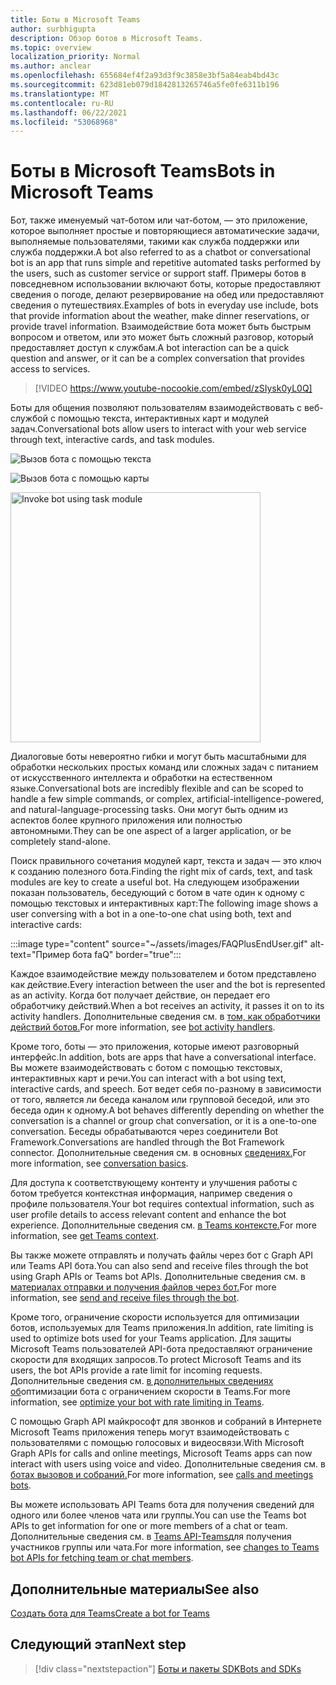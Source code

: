 ```yaml
---
title: Боты в Microsoft Teams
author: surbhigupta
description: Обзор ботов в Microsoft Teams.
ms.topic: overview
localization_priority: Normal
ms.author: anclear
ms.openlocfilehash: 655684ef4f2a93d3f9c3858e3bf5a84eab4bd43c
ms.sourcegitcommit: 623d81eb079d1842813265746a5fe0fe6311b196
ms.translationtype: MT
ms.contentlocale: ru-RU
ms.lasthandoff: 06/22/2021
ms.locfileid: "53068968"
---
```

# <a name="bots-in-microsoft-teams"></a><span data-ttu-id="65fe4-103">Боты в Microsoft Teams</span><span class="sxs-lookup"><span data-stu-id="65fe4-103">Bots in Microsoft Teams</span></span>

<span data-ttu-id="65fe4-104">Бот, также именуемый чат-ботом или чат-ботом, — это приложение, которое выполняет простые и повторяющиеся автоматические задачи, выполняемые пользователями, такими как служба поддержки или служба поддержки.</span><span class="sxs-lookup"><span data-stu-id="65fe4-104">A bot also referred to as a chatbot or conversational bot is an app that runs simple and repetitive automated tasks performed by the users, such as customer service or support staff.</span></span> <span data-ttu-id="65fe4-105">Примеры ботов в повседневном использовании включают боты, которые предоставляют сведения о погоде, делают резервирование на обед или предоставляют сведения о путешествиях.</span><span class="sxs-lookup"><span data-stu-id="65fe4-105">Examples of bots in everyday use include, bots that provide information about the weather, make dinner reservations, or provide travel information.</span></span> <span data-ttu-id="65fe4-106">Взаимодействие бота может быть быстрым вопросом и ответом, или это может быть сложный разговор, который предоставляет доступ к службам.</span><span class="sxs-lookup"><span data-stu-id="65fe4-106">A bot interaction can be a quick question and answer, or it can be a complex conversation that provides access to services.</span></span>

> [!VIDEO https://www.youtube-nocookie.com/embed/zSIysk0yL0Q]

<span data-ttu-id="65fe4-107">Боты для общения позволяют пользователям взаимодействовать с веб-службой с помощью текста, интерактивных карт и модулей задач.</span><span class="sxs-lookup"><span data-stu-id="65fe4-107">Conversational bots allow users to interact with your web service through text, interactive cards, and task modules.</span></span>

![Вызов бота с помощью текста](~/assets/images/invokebotwithtext.png)

![Вызов бота с помощью карты](~/assets/images/invokebotwithcard.png)

<img src="~/assets/images/task-module-example.png" alt="Invoke bot using task module" width="400"/>

<span data-ttu-id="65fe4-110">Диалоговые боты невероятно гибки и могут быть масштабными для обработки нескольких простых команд или сложных задач с питанием от искусственного интеллекта и обработки на естественном языке.</span><span class="sxs-lookup"><span data-stu-id="65fe4-110">Conversational bots are incredibly flexible and can be scoped to handle a few simple commands, or complex, artificial-intelligence-powered, and natural-language-processing tasks.</span></span> <span data-ttu-id="65fe4-111">Они могут быть одним из аспектов более крупного приложения или полностью автономными.</span><span class="sxs-lookup"><span data-stu-id="65fe4-111">They can be one aspect of a larger application, or be completely stand-alone.</span></span>

<span data-ttu-id="65fe4-112">Поиск правильного сочетания модулей карт, текста и задач — это ключ к созданию полезного бота.</span><span class="sxs-lookup"><span data-stu-id="65fe4-112">Finding the right mix of cards, text, and task modules are key to create a useful bot.</span></span> <span data-ttu-id="65fe4-113">На следующем изображении показан пользователь, беседующий с ботом в чате один к одному с помощью текстовых и интерактивных карт:</span><span class="sxs-lookup"><span data-stu-id="65fe4-113">The following image shows a user conversing with a bot in a one-to-one chat using both, text and interactive cards:</span></span>

:::image type="content" source="~/assets/images/FAQPlusEndUser.gif" alt-text="Пример бота faQ" border="true":::

<span data-ttu-id="65fe4-115">Каждое взаимодействие между пользователем и ботом представлено как действие.</span><span class="sxs-lookup"><span data-stu-id="65fe4-115">Every interaction between the user and the bot is represented as an activity.</span></span> <span data-ttu-id="65fe4-116">Когда бот получает действие, он передает его обработчику действий.</span><span class="sxs-lookup"><span data-stu-id="65fe4-116">When a bot receives an activity, it passes it on to its activity handlers.</span></span> <span data-ttu-id="65fe4-117">Дополнительные сведения см. в [том, как обработчики действий ботов.](~/bots/bot-basics.md)</span><span class="sxs-lookup"><span data-stu-id="65fe4-117">For more information, see [bot activity handlers](~/bots/bot-basics.md).</span></span> 

<span data-ttu-id="65fe4-118">Кроме того, боты — это приложения, которые имеют разговорный интерфейс.</span><span class="sxs-lookup"><span data-stu-id="65fe4-118">In addition, bots are apps that have a conversational interface.</span></span> <span data-ttu-id="65fe4-119">Вы можете взаимодействовать с ботом с помощью текстовых, интерактивных карт и речи.</span><span class="sxs-lookup"><span data-stu-id="65fe4-119">You can interact with a bot using text, interactive cards, and speech.</span></span> <span data-ttu-id="65fe4-120">Бот ведет себя по-разному в зависимости от того, является ли беседа каналом или групповой беседой, или это беседа один к одному.</span><span class="sxs-lookup"><span data-stu-id="65fe4-120">A bot behaves differently depending on whether the conversation is a channel or group chat conversation, or it is a one-to-one conversation.</span></span> <span data-ttu-id="65fe4-121">Беседы обрабатываются через соединители Bot Framework.</span><span class="sxs-lookup"><span data-stu-id="65fe4-121">Conversations are handled through the Bot Framework connector.</span></span> <span data-ttu-id="65fe4-122">Дополнительные сведения см. в основных [сведениях.](~/bots/how-to/conversations/conversation-basics.md)</span><span class="sxs-lookup"><span data-stu-id="65fe4-122">For more information, see [conversation basics](~/bots/how-to/conversations/conversation-basics.md).</span></span>

<span data-ttu-id="65fe4-123">Для доступа к соответствующему контенту и улучшения работы с ботом требуется контекстная информация, например сведения о профиле пользователя.</span><span class="sxs-lookup"><span data-stu-id="65fe4-123">Your bot requires contextual information, such as user profile details to access relevant content and enhance the bot experience.</span></span> <span data-ttu-id="65fe4-124">Дополнительные сведения см. [в Teams контексте.](~/bots/how-to/get-teams-context.md)</span><span class="sxs-lookup"><span data-stu-id="65fe4-124">For more information, see [get Teams context](~/bots/how-to/get-teams-context.md).</span></span> 

<span data-ttu-id="65fe4-125">Вы также можете отправлять и получать файлы через бот с Graph API или Teams API бота.</span><span class="sxs-lookup"><span data-stu-id="65fe4-125">You can also send and receive files through the bot using Graph APIs or Teams bot APIs.</span></span> <span data-ttu-id="65fe4-126">Дополнительные сведения см. в [материалах отправки и получения файлов через бот.](~/bots/how-to/bots-filesv4.md)</span><span class="sxs-lookup"><span data-stu-id="65fe4-126">For more information, see [send and receive files through the bot](~/bots/how-to/bots-filesv4.md).</span></span>

<span data-ttu-id="65fe4-127">Кроме того, ограничение скорости используется для оптимизации ботов, используемых для Teams приложения.</span><span class="sxs-lookup"><span data-stu-id="65fe4-127">In addition, rate limiting is used to optimize bots used for your Teams application.</span></span> <span data-ttu-id="65fe4-128">Для защиты Microsoft Teams пользователей API-бота предоставляют ограничение скорости для входящих запросов.</span><span class="sxs-lookup"><span data-stu-id="65fe4-128">To protect Microsoft Teams and its users, the bot APIs provide a rate limit for incoming requests.</span></span> <span data-ttu-id="65fe4-129">Дополнительные сведения см. [в дополнительных сведениях об](~/bots/how-to/rate-limit.md)оптимизации бота с ограничением скорости в Teams.</span><span class="sxs-lookup"><span data-stu-id="65fe4-129">For more information, see [optimize your bot with rate limiting in Teams](~/bots/how-to/rate-limit.md).</span></span>

<span data-ttu-id="65fe4-130">С помощью Graph API майкрософт для звонков и собраний в Интернете Microsoft Teams приложения теперь могут взаимодействовать с пользователями с помощью голосовых и видеосвязи.</span><span class="sxs-lookup"><span data-stu-id="65fe4-130">With Microsoft Graph APIs for calls and online meetings, Microsoft Teams apps can now interact with users using voice and video.</span></span> <span data-ttu-id="65fe4-131">Дополнительные сведения см. в [ботах вызовов и собраний.](~/bots/calls-and-meetings/calls-meetings-bots-overview.md)</span><span class="sxs-lookup"><span data-stu-id="65fe4-131">For more information, see [calls and meetings bots](~/bots/calls-and-meetings/calls-meetings-bots-overview.md).</span></span> 

<span data-ttu-id="65fe4-132">Вы можете использовать API Teams бота для получения сведений для одного или более членов чата или группы.</span><span class="sxs-lookup"><span data-stu-id="65fe4-132">You can use the Teams bot APIs to get information for one or more members of a chat or team.</span></span> <span data-ttu-id="65fe4-133">Дополнительные сведения см. в [Teams API-Teams](~/resources/team-chat-member-api-changes.md)для получения участников группы или чата.</span><span class="sxs-lookup"><span data-stu-id="65fe4-133">For more information, see [changes to Teams bot APIs for fetching team or chat members](~/resources/team-chat-member-api-changes.md).</span></span>

## <a name="see-also"></a><span data-ttu-id="65fe4-134">Дополнительные материалы</span><span class="sxs-lookup"><span data-stu-id="65fe4-134">See also</span></span>

[<span data-ttu-id="65fe4-135">Создать бота для Teams</span><span class="sxs-lookup"><span data-stu-id="65fe4-135">Create a bot for Teams</span></span>](~/bots/how-to/create-a-bot-for-teams.md)

## <a name="next-step"></a><span data-ttu-id="65fe4-136">Следующий этап</span><span class="sxs-lookup"><span data-stu-id="65fe4-136">Next step</span></span>

> [!div class="nextstepaction"]
> [<span data-ttu-id="65fe4-137">Боты и пакеты SDK</span><span class="sxs-lookup"><span data-stu-id="65fe4-137">Bots and SDKs</span></span>](~/bots/bot-features.md)

